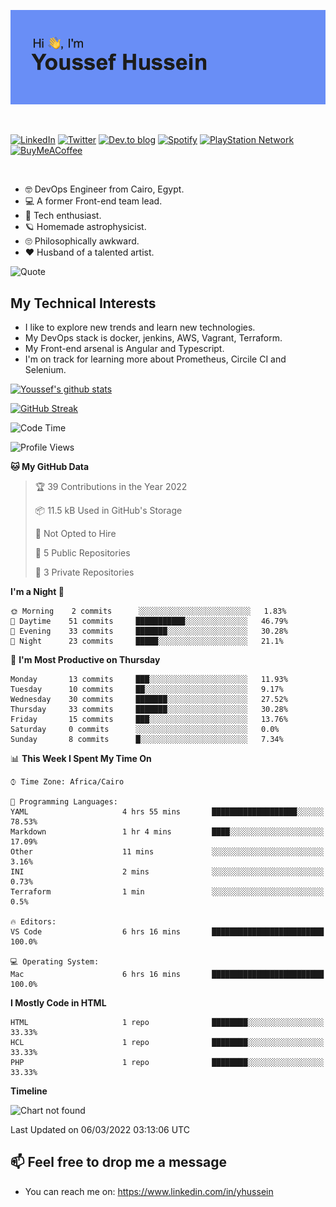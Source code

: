 [![Youssef's GitHub Banner](./assets/youssef-hussein.png)](https://github.com/yorki404)

</br>

[![LinkedIn](https://img.shields.io/badge/linkedin-%230077B5.svg?style=for-the-badge&logo=linkedin&logoColor=white)](https://www.linkedin.com/in/yhussein/)
[![Twitter](https://img.shields.io/badge/yorki404-%231DA1F2.svg?style=for-the-badge&logo=Twitter&logoColor=white)](https://twitter.com/yorki404)
[![Dev.to blog](https://img.shields.io/badge/dev.to-0A0A0A?style=for-the-badge&logo=dev.to&logoColor=white)](https://dev.to/yorki404)
[![Spotify](https://img.shields.io/badge/Spotify-1ED760?style=for-the-badge&logo=spotify&logoColor=white)](https://open.spotify.com/user/yorki404)
[![PlayStation Network](https://img.shields.io/badge/PSN-%230070D1.svg?style=for-the-badge&logo=Playstation&logoColor=white)](https://psnprofiles.com/yorki404)
[![BuyMeACoffee](https://img.shields.io/badge/Buy%20Me%20a%20Coffee-ffdd00?style=for-the-badge&logo=buy-me-a-coffee&logoColor=black)](https://www.buymeacoffee.com/Yorki404)

</br>

- :nerd_face: DevOps Engineer from Cairo, Egypt.
- :computer: A former Front-end team lead.
- :satellite: Tech enthusiast.
- :ringed_planet: Homemade astrophysicist.
- :roll_eyes: Philosophically awkward.
- :heart: Husband of a talented artist.

![Quote](https://github-readme-quotes.herokuapp.com/quote?theme=dark)

## My Technical Interests

- I like to explore new trends and learn new technologies.
- My DevOps stack is docker, jenkins, AWS, Vagrant, Terraform.
- My Front-end arsenal is Angular and Typescript.
- I'm on track for learning more about Prometheus, Circile CI and Selenium.


[![Youssef's github stats](https://github-readme-stats.vercel.app/api?username=yorki404&theme=dark&show_icons=true)](https://github.com/yorki404)

[![GitHub Streak](https://github-readme-streak-stats.herokuapp.com/?user=yorki404&theme=dark)](https://git.io/streak-stats)

<!--START_SECTION:waka-->
![Code Time](http://img.shields.io/badge/Code%20Time-6%20hrs%2016%20mins-blue)

![Profile Views](http://img.shields.io/badge/Profile%20Views-309-blue)

**🐱 My GitHub Data** 

> 🏆 39 Contributions in the Year 2022
 > 
> 📦 11.5 kB Used in GitHub's Storage 
 > 
> 🚫 Not Opted to Hire
 > 
> 📜 5 Public Repositories 
 > 
> 🔑 3 Private Repositories  
 > 
**I'm a Night 🦉** 

```text
🌞 Morning    2 commits      ░░░░░░░░░░░░░░░░░░░░░░░░░   1.83% 
🌆 Daytime    51 commits     ███████████░░░░░░░░░░░░░░   46.79% 
🌃 Evening    33 commits     ███████░░░░░░░░░░░░░░░░░░   30.28% 
🌙 Night      23 commits     █████░░░░░░░░░░░░░░░░░░░░   21.1%

```
📅 **I'm Most Productive on Thursday** 

```text
Monday       13 commits     ███░░░░░░░░░░░░░░░░░░░░░░   11.93% 
Tuesday      10 commits     ██░░░░░░░░░░░░░░░░░░░░░░░   9.17% 
Wednesday    30 commits     ███████░░░░░░░░░░░░░░░░░░   27.52% 
Thursday     33 commits     ███████░░░░░░░░░░░░░░░░░░   30.28% 
Friday       15 commits     ███░░░░░░░░░░░░░░░░░░░░░░   13.76% 
Saturday     0 commits      ░░░░░░░░░░░░░░░░░░░░░░░░░   0.0% 
Sunday       8 commits      █░░░░░░░░░░░░░░░░░░░░░░░░   7.34%

```


📊 **This Week I Spent My Time On** 

```text
⌚︎ Time Zone: Africa/Cairo

💬 Programming Languages: 
YAML                     4 hrs 55 mins       ███████████████████░░░░░░   78.53% 
Markdown                 1 hr 4 mins         ████░░░░░░░░░░░░░░░░░░░░░   17.09% 
Other                    11 mins             ░░░░░░░░░░░░░░░░░░░░░░░░░   3.16% 
INI                      2 mins              ░░░░░░░░░░░░░░░░░░░░░░░░░   0.73% 
Terraform                1 min               ░░░░░░░░░░░░░░░░░░░░░░░░░   0.5%

🔥 Editors: 
VS Code                  6 hrs 16 mins       █████████████████████████   100.0%

💻 Operating System: 
Mac                      6 hrs 16 mins       █████████████████████████   100.0%

```

**I Mostly Code in HTML** 

```text
HTML                     1 repo              ████████░░░░░░░░░░░░░░░░░   33.33% 
HCL                      1 repo              ████████░░░░░░░░░░░░░░░░░   33.33% 
PHP                      1 repo              ████████░░░░░░░░░░░░░░░░░   33.33%

```


**Timeline**

![Chart not found](https://raw.githubusercontent.com/yorki404/yorki404/main/charts/bar_graph.png) 


 Last Updated on 06/03/2022 03:13:06 UTC
<!--END_SECTION:waka-->

## 📫 Feel free to drop me a message
- You can reach me on: https://www.linkedin.com/in/yhussein
